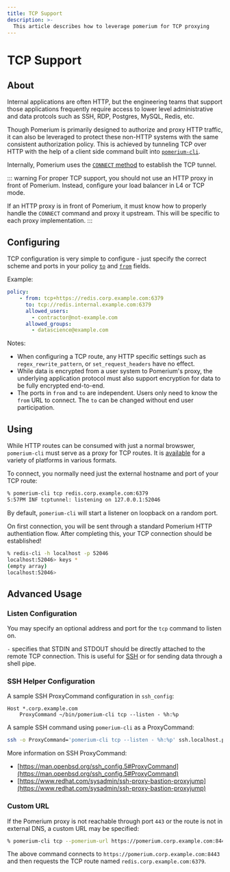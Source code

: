 ```yaml
---
title: TCP Support
description: >-
  This article describes how to leverage pomerium for TCP proxying
---
```


# TCP Support

## About

Internal applications are often HTTP, but the engineering teams that support those applications frequently require access to lower level administrative and data protcols such as SSH, RDP, Postgres, MySQL, Redis, etc.

Though Pomerium is primarily designed to authorize and proxy HTTP traffic, it can also be leveraged to protect these non-HTTP systems with the same consistent authorization policy.  This is achieved by tunneling TCP over HTTP with the help of a client side command built into [`pomerium-cli`](/docs/installation.md#pomerium-cli).


Internally, Pomerium uses the [`CONNECT` method](https://developer.mozilla.org/en-US/docs/Web/HTTP/Methods/CONNECT) to establish the TCP tunnel.

::: warning
For proper TCP support, you should not use an HTTP proxy in front of Pomerium.  Instead, configure your load balancer in L4 or TCP mode.

If an HTTP proxy is in front of Pomerium, it must know how to properly handle the `CONNECT` command and proxy it upstream.  This will be specific to each proxy implementation.
:::

## Configuring

TCP configuration is very simple to configure - just specify the correct scheme and ports in your policy [`to`](/reference/#to) and [`from`](/reference/#from) fields.

Example:
```yaml
policy:
    - from: tcp+https://redis.corp.example.com:6379
      to: tcp://redis.internal.example.com:6379
      allowed_users:
        - contractor@not-example.com
      allowed_groups:
        - datascience@example.com
```

Notes:

* When configuring a TCP route, any HTTP specific settings such as `regex_rewrite_pattern`, or `set_request_headers` have no effect.
* While data is encrypted from a user system to Pomerium's proxy, the underlying application protocol must also support encryption for data to be fully encrypted end-to-end.
* The ports in `from` and `to` are independent.  Users only need to know the `from` URL to connect.  The `to` can be changed without end user participation.

## Using

While HTTP routes can be consumed with just a normal browswer, `pomerium-cli` must serve as a proxy for TCP routes.  It is [available](/docs/installation.md#pomerium-cli) for a variety of platforms in various formats.

To connect, you normally need just the external hostname and port of your TCP route:

```bash
% pomerium-cli tcp redis.corp.example.com:6379
5:57PM INF tcptunnel: listening on 127.0.0.1:52046
```

By default, `pomerium-cli` will start a listener on loopback on a random port.

On first connection, you will be sent through a standard Pomerium HTTP authentiation flow.  After completing this, your TCP connection should be established!

```bash
% redis-cli -h localhost -p 52046
localhost:52046> keys *
(empty array)
localhost:52046>
```

## Advanced Usage

### Listen Configuration

You may specify an optional address and port for the `tcp` command to listen on.

`-` specifies that STDIN and STDOUT should be directly attached to the remote TCP connection.  This is useful for [SSH](#ssh-helper-configuration) or for sending data through a shell pipe.

### SSH Helper Configuration

A sample SSH ProxyCommand configuration in `ssh_config`:

```
Host *.corp.example.com
    ProxyCommand ~/bin/pomerium-cli tcp --listen - %h:%p
```

A sample SSH command using `pomerium-cli` as a ProxyCommand:

```bash
ssh -o ProxyCommand='pomerium-cli tcp --listen - %h:%p' ssh.localhost.pomerium.io
```

More information on SSH ProxyCommand:

- [https://man.openbsd.org/ssh_config.5#ProxyCommand](https://man.openbsd.org/ssh_config.5#ProxyCommand)
- [https://www.redhat.com/sysadmin/ssh-proxy-bastion-proxyjump](https://www.redhat.com/sysadmin/ssh-proxy-bastion-proxyjump)

### Custom URL

If the Pomerium proxy is not reachable through port `443` or the route is not in external DNS, a custom URL may be specified:

```bash
% pomerium-cli tcp --pomerium-url https://pomerium.corp.example.com:8443 redis.corp.example.com:6379
```

The above command connects to `https://pomerium.corp.example.com:8443` and then requests the TCP route named `redis.corp.example.com:6379`.
